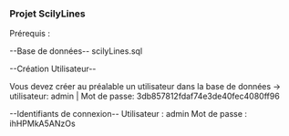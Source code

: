 ### Projet ScilyLines

Prérequis :

--Base de données--
scilyLines.sql

--Création Utilisateur--

Vous devez créer au préalable un utilisateur dans la base de données -> utilisateur: admin | Mot de passe: 3db857812fdaf74e3de40fec4080ff96

--Identifiants de connexion--
Utilisateur : admin
Mot de passe : ihHPMkA5ANzOs